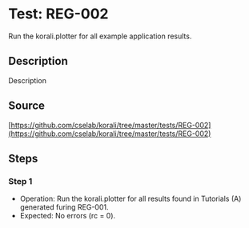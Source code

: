 # Test: REG-002

Run the korali.plotter for all example application results.

## Description

Description

## Source

[https://github.com/cselab/korali/tree/master/tests/REG-002](https://github.com/cselab/korali/tree/master/tests/REG-002)

## Steps

### Step 1

+ Operation: Run the korali.plotter for all results found in Tutorials (A) generated furing REG-001.
+ Expected: No errors (rc = 0).